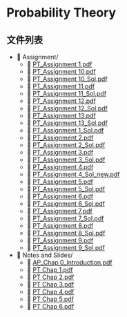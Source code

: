 # Probability Theory

## 

## 文件列表
- 📁 Assignment/
    - 📄 [PT_Assignment 1.pdf](https://github.com/FM-Course/bnbu-fm-course-sharing/blob/master/Probability%20Theory/Assignment/PT_Assignment%201.pdf)
    - 📄 [PT_Assignment 10.pdf](https://github.com/FM-Course/bnbu-fm-course-sharing/blob/master/Probability%20Theory/Assignment/PT_Assignment%2010.pdf)
    - 📄 [PT_Assignment 10_Sol.pdf](https://github.com/FM-Course/bnbu-fm-course-sharing/blob/master/Probability%20Theory/Assignment/PT_Assignment%2010_Sol.pdf)
    - 📄 [PT_Assignment 11.pdf](https://github.com/FM-Course/bnbu-fm-course-sharing/blob/master/Probability%20Theory/Assignment/PT_Assignment%2011.pdf)
    - 📄 [PT_Assignment 11_Sol.pdf](https://github.com/FM-Course/bnbu-fm-course-sharing/blob/master/Probability%20Theory/Assignment/PT_Assignment%2011_Sol.pdf)
    - 📄 [PT_Assignment 12.pdf](https://github.com/FM-Course/bnbu-fm-course-sharing/blob/master/Probability%20Theory/Assignment/PT_Assignment%2012.pdf)
    - 📄 [PT_Assignment 12_Sol.pdf](https://github.com/FM-Course/bnbu-fm-course-sharing/blob/master/Probability%20Theory/Assignment/PT_Assignment%2012_Sol.pdf)
    - 📄 [PT_Assignment 13.pdf](https://github.com/FM-Course/bnbu-fm-course-sharing/blob/master/Probability%20Theory/Assignment/PT_Assignment%2013.pdf)
    - 📄 [PT_Assignment 13_Sol.pdf](https://github.com/FM-Course/bnbu-fm-course-sharing/blob/master/Probability%20Theory/Assignment/PT_Assignment%2013_Sol.pdf)
    - 📄 [PT_Assignment 1_Sol.pdf](https://github.com/FM-Course/bnbu-fm-course-sharing/blob/master/Probability%20Theory/Assignment/PT_Assignment%201_Sol.pdf)
    - 📄 [PT_Assignment 2.pdf](https://github.com/FM-Course/bnbu-fm-course-sharing/blob/master/Probability%20Theory/Assignment/PT_Assignment%202.pdf)
    - 📄 [PT_Assignment 2_Sol.pdf](https://github.com/FM-Course/bnbu-fm-course-sharing/blob/master/Probability%20Theory/Assignment/PT_Assignment%202_Sol.pdf)
    - 📄 [PT_Assignment 3.pdf](https://github.com/FM-Course/bnbu-fm-course-sharing/blob/master/Probability%20Theory/Assignment/PT_Assignment%203.pdf)
    - 📄 [PT_Assignment 3_Sol.pdf](https://github.com/FM-Course/bnbu-fm-course-sharing/blob/master/Probability%20Theory/Assignment/PT_Assignment%203_Sol.pdf)
    - 📄 [PT_Assignment 4.pdf](https://github.com/FM-Course/bnbu-fm-course-sharing/blob/master/Probability%20Theory/Assignment/PT_Assignment%204.pdf)
    - 📄 [PT_Assignment 4_Sol_new.pdf](https://github.com/FM-Course/bnbu-fm-course-sharing/blob/master/Probability%20Theory/Assignment/PT_Assignment%204_Sol_new.pdf)
    - 📄 [PT_Assignment 5.pdf](https://github.com/FM-Course/bnbu-fm-course-sharing/blob/master/Probability%20Theory/Assignment/PT_Assignment%205.pdf)
    - 📄 [PT_Assignment 5_Sol.pdf](https://github.com/FM-Course/bnbu-fm-course-sharing/blob/master/Probability%20Theory/Assignment/PT_Assignment%205_Sol.pdf)
    - 📄 [PT_Assignment 6.pdf](https://github.com/FM-Course/bnbu-fm-course-sharing/blob/master/Probability%20Theory/Assignment/PT_Assignment%206.pdf)
    - 📄 [PT_Assignment 6_Sol.pdf](https://github.com/FM-Course/bnbu-fm-course-sharing/blob/master/Probability%20Theory/Assignment/PT_Assignment%206_Sol.pdf)
    - 📄 [PT_Assignment 7.pdf](https://github.com/FM-Course/bnbu-fm-course-sharing/blob/master/Probability%20Theory/Assignment/PT_Assignment%207.pdf)
    - 📄 [PT_Assignment 7_Sol.pdf](https://github.com/FM-Course/bnbu-fm-course-sharing/blob/master/Probability%20Theory/Assignment/PT_Assignment%207_Sol.pdf)
    - 📄 [PT_Assignment 8.pdf](https://github.com/FM-Course/bnbu-fm-course-sharing/blob/master/Probability%20Theory/Assignment/PT_Assignment%208.pdf)
    - 📄 [PT_Assignment 8_Sol.pdf](https://github.com/FM-Course/bnbu-fm-course-sharing/blob/master/Probability%20Theory/Assignment/PT_Assignment%208_Sol.pdf)
    - 📄 [PT_Assignment 9.pdf](https://github.com/FM-Course/bnbu-fm-course-sharing/blob/master/Probability%20Theory/Assignment/PT_Assignment%209.pdf)
    - 📄 [PT_Assignment 9_Sol.pdf](https://github.com/FM-Course/bnbu-fm-course-sharing/blob/master/Probability%20Theory/Assignment/PT_Assignment%209_Sol.pdf)
- 📁 Notes and Slides/
    - 📄 [AP_Chap 0_Introduction.pdf](https://github.com/FM-Course/bnbu-fm-course-sharing/blob/master/Probability%20Theory/Notes%20and%20Slides/AP_Chap%200_Introduction.pdf)
    - 📄 [PT Chap 1.pdf](https://github.com/FM-Course/bnbu-fm-course-sharing/blob/master/Probability%20Theory/Notes%20and%20Slides/PT%20Chap%201.pdf)
    - 📄 [PT Chap 2.pdf](https://github.com/FM-Course/bnbu-fm-course-sharing/blob/master/Probability%20Theory/Notes%20and%20Slides/PT%20Chap%202.pdf)
    - 📄 [PT Chap 3.pdf](https://github.com/FM-Course/bnbu-fm-course-sharing/blob/master/Probability%20Theory/Notes%20and%20Slides/PT%20Chap%203.pdf)
    - 📄 [PT Chap 4.pdf](https://github.com/FM-Course/bnbu-fm-course-sharing/blob/master/Probability%20Theory/Notes%20and%20Slides/PT%20Chap%204.pdf)
    - 📄 [PT Chap 5.pdf](https://github.com/FM-Course/bnbu-fm-course-sharing/blob/master/Probability%20Theory/Notes%20and%20Slides/PT%20Chap%205.pdf)
    - 📄 [PT Chap 6.pdf](https://github.com/FM-Course/bnbu-fm-course-sharing/blob/master/Probability%20Theory/Notes%20and%20Slides/PT%20Chap%206.pdf)

